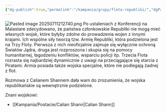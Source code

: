 ```yaml
---
{"dg-publish":true,"permalink":"/kampania/grupy/flota-republiki/","dgPassFrontmatter":true}
---
```


![Pasted image 20250711212740.png](/img/user/6%20Obrazy/Pasted%20image%2020250711212740.png)
Po ustaleniach z Konferencji na Malastare zdecydowano, że państwa członkowskie Republiki nie mogą mieć własnych wojsk, które byłyby zdolne do prowadzenia wojen z innymi krajami. Ich wspólne siły tworzą tzw. Armię Republiki, która podzielona jest na Trzy Floty. Pierwsza z nich nieoficjalnie zajmuje się wyłącznie ochroną Światów Jądra, druga jest rozproszona i skupia się na pomocy humanitarnej, łagodzeniu konfliktów, wsparciu policji itp. Trzecia Flota rozrasta się najbardziej dynamicznie z uwagi na przeciągające się starcia z Piratami. Armia posiada także wojska specjalne, które nie podlegają żadnej z flot.

Rozmowa z Calianem Shannem dała wam do zrozumienia, że wojska republikańskie są wewnętrznie podzielone.

Znani wojskowi:
- [[Kampania/Postacie/Calian Shann\|Calian Shann]]